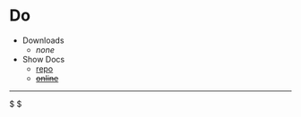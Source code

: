 # Do
- Downloads
  - _none_
- Show Docs
  - [repo](https://github.com/Programming-Language/Do/docs/Index.md)
  - ~~[online](https://programming-language.github.io/Do)~~

---
$ $
